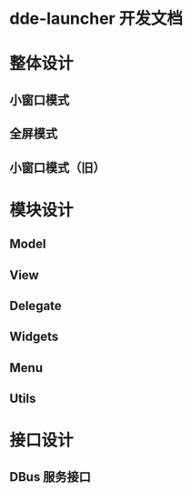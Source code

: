 
# dde-launcher 开发文档

# 整体设计

## 小窗口模式

## 全屏模式

## 小窗口模式（旧）

# 模块设计

## Model

## View

## Delegate

## Widgets

## Menu

## Utils

# 接口设计

## DBus 服务接口
